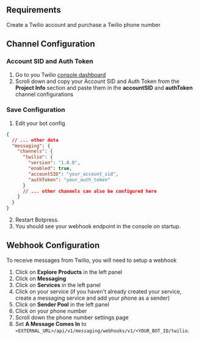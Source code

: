 ## Requirements

Create a Twilio account and purchase a Twilio phone number

## Channel Configuration

### Account SID and Auth Token

1. Go to you Twilio [console dashboard](https://console.twilio.com/?frameUrl=/console)
1. Scroll down and copy your Account SID and Auth Token from the **Project Info** section and paste them in the **accountSID** and **authToken** channel configurations

### Save Configuration

1. Edit your bot config

```json
{
  // ... other data
  "messaging": {
    "channels": {
      "twilio": {
        "version": "1.0.0",
        "enabled": true,
        "accountSID": "your_account_sid",
        "authToken": "your_auth_token"
      }
      // ... other channels can also be configured here
    }
  }
}
```

2. Restart Botpress.
3. You should see your webhook endpoint in the console on startup.

## Webhook Configuration

To receive messages from Twilio, you will need to setup a webhook

1. Click on **Explore Products** in the left panel
1. Click on **Messaging**
1. Click on **Services** in the left panel
1. Click on your service (if you haven't already created your service, create a messaging service and add your phone as a sender)
1. Click on **Sender Pool** in the left panel
1. Click on your phone number
1. Scroll down the phone number settings page
1. Set **A Message Comes In** to `<EXTERNAL_URL>/api/v1/messaging/webhooks/v1/<YOUR_BOT_ID/twilio`.
